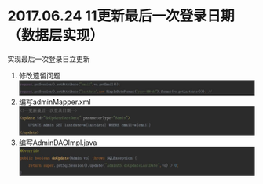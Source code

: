 # 2017.06.24 11更新最后一次登录日期（数据层实现）
实现最后一次登录日立更新

1. 修改遗留问题  
	![](../images/30.jpg)  
2. 编写adminMapper.xml
	![](../images/31.jpg)  
3. 编写AdminDAOImpl.java
	![](../images/32.jpg)  